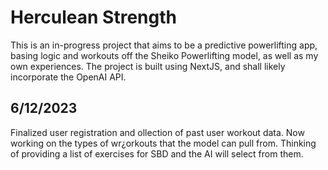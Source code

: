 # Herculean Strength

This is an in-progress project that aims to be a predictive powerlifting app, basing logic and workouts off the Sheiko Powerlifting model, as well as my own experiences. The project is built using NextJS, and shall likely incorporate the OpenAI API.

## 6/12/2023
Finalized user registration and ollection of past user workout data. Now working on the types of wr¿orkouts that the model can pull from. Thinking of providing a list of exercises for SBD and the AI will select from them.
